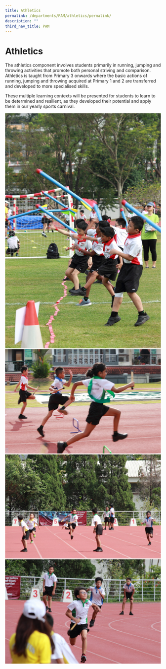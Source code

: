 ```yaml
---
title: Athletics
permalink: /departments/PAM/athletics/permalink/
description: ""
third_nav_title: PAM
---
```


Athletics
=========
The athletics component involves students primarily in running, jumping and throwing activities that promote both personal striving and comparison. Athletics is taught from Primary 3 onwards where the basic actions of running, jumping and throwing acquired at Primary 1 and 2 are transferred and developed to more specialised skills. 

  

These multiple learning contexts will be presented for students to learn to be determined and resilient, as they developed their potential and apply them in our yearly sports carnival.

![](/images/athletics_1.jpg)
![](/images/athletics_2.jpg)
![](/images/athletics_3.jpg)
![](/images/athletics_4.jpg)